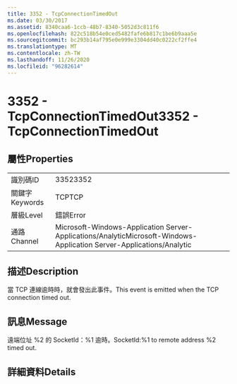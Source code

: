 ```yaml
---
title: 3352 - TcpConnectionTimedOut
ms.date: 03/30/2017
ms.assetid: 8340caa6-1ccb-48b7-8340-5052d3c811f6
ms.openlocfilehash: 822c518b54e0ced5482fafe6b817c1be6b9aaa5e
ms.sourcegitcommit: bc293b14af795e0e999e3304dd40c0222cf2ffe4
ms.translationtype: MT
ms.contentlocale: zh-TW
ms.lasthandoff: 11/26/2020
ms.locfileid: "96282614"
---
```

# <a name="3352---tcpconnectiontimedout"></a><span data-ttu-id="9ed4e-102">3352 - TcpConnectionTimedOut</span><span class="sxs-lookup"><span data-stu-id="9ed4e-102">3352 - TcpConnectionTimedOut</span></span>

## <a name="properties"></a><span data-ttu-id="9ed4e-103">屬性</span><span class="sxs-lookup"><span data-stu-id="9ed4e-103">Properties</span></span>  
  
|||  
|-|-|  
|<span data-ttu-id="9ed4e-104">識別碼</span><span class="sxs-lookup"><span data-stu-id="9ed4e-104">ID</span></span>|<span data-ttu-id="9ed4e-105">3352</span><span class="sxs-lookup"><span data-stu-id="9ed4e-105">3352</span></span>|  
|<span data-ttu-id="9ed4e-106">關鍵字</span><span class="sxs-lookup"><span data-stu-id="9ed4e-106">Keywords</span></span>|<span data-ttu-id="9ed4e-107">TCP</span><span class="sxs-lookup"><span data-stu-id="9ed4e-107">TCP</span></span>|  
|<span data-ttu-id="9ed4e-108">層級</span><span class="sxs-lookup"><span data-stu-id="9ed4e-108">Level</span></span>|<span data-ttu-id="9ed4e-109">錯誤</span><span class="sxs-lookup"><span data-stu-id="9ed4e-109">Error</span></span>|  
|<span data-ttu-id="9ed4e-110">通路</span><span class="sxs-lookup"><span data-stu-id="9ed4e-110">Channel</span></span>|<span data-ttu-id="9ed4e-111">Microsoft-Windows-Application Server-Applications/Analytic</span><span class="sxs-lookup"><span data-stu-id="9ed4e-111">Microsoft-Windows-Application Server-Applications/Analytic</span></span>|  
  
## <a name="description"></a><span data-ttu-id="9ed4e-112">描述</span><span class="sxs-lookup"><span data-stu-id="9ed4e-112">Description</span></span>  

 <span data-ttu-id="9ed4e-113">當 TCP 連線逾時時，就會發出此事件。</span><span class="sxs-lookup"><span data-stu-id="9ed4e-113">This event is emitted when the TCP connection timed out.</span></span>  
  
## <a name="message"></a><span data-ttu-id="9ed4e-114">訊息</span><span class="sxs-lookup"><span data-stu-id="9ed4e-114">Message</span></span>  

 <span data-ttu-id="9ed4e-115">遠端位址 %2 的 SocketId：%1 逾時。</span><span class="sxs-lookup"><span data-stu-id="9ed4e-115">SocketId:%1 to remote address %2 timed out.</span></span>  
  
## <a name="details"></a><span data-ttu-id="9ed4e-116">詳細資料</span><span class="sxs-lookup"><span data-stu-id="9ed4e-116">Details</span></span>
